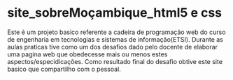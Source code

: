 # site_sobreMoçambique_html5 e css
Este é um projeto basico referente a cadeira de programação web do curso de engenharia em tecnologias e sistemas de informação(ETSI).
Durante as aulas praticas tive como um dos desafios dado pelo docente de elaborar uma pagina web que obedecesse mais ou menos estes aspectos/especidicações. Como resultado final do desafio obtive este site basico que compartilho com o pessoal.
